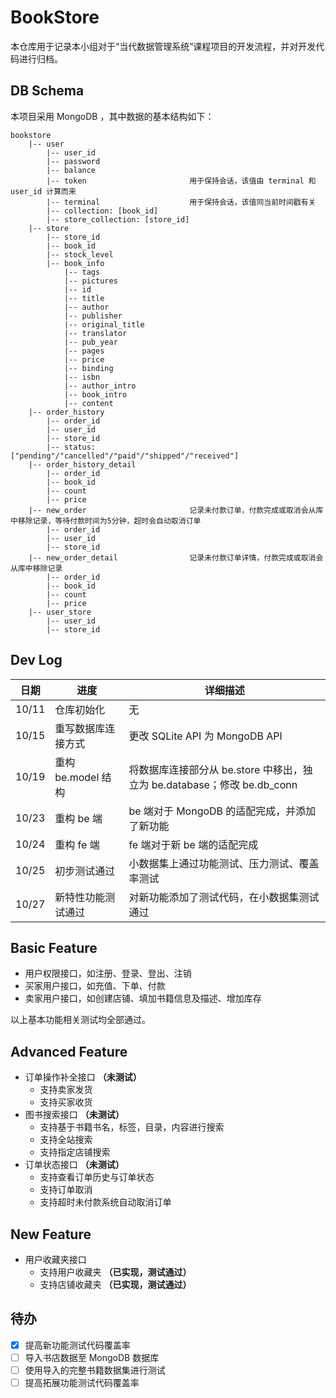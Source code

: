 # BookStore
本仓库用于记录本小组对于“当代数据管理系统”课程项目的开发流程，并对开发代码进行归档。

## DB Schema
本项目采用 MongoDB ，其中数据的基本结构如下：
```
bookstore
    |-- user
        |-- user_id
        |-- password
        |-- balance
        |-- token                       用于保持会话，该值由 terminal 和 user_id 计算而来
        |-- terminal                    用于保持会话，该值同当前时间戳有关
        |-- collection: [book_id]
        |-- store_collection: [store_id]
    |-- store
        |-- store_id
        |-- book_id
        |-- stock_level
        |-- book_info
            |-- tags
            |-- pictures
            |-- id
            |-- title
            |-- author
            |-- publisher
            |-- original_title
            |-- translator
            |-- pub_year
            |-- pages
            |-- price
            |-- binding
            |-- isbn
            |-- author_intro
            |-- book_intro
            |-- content
    |-- order_history
        |-- order_id
        |-- user_id
        |-- store_id
        |-- status: ["pending"/"cancelled"/"paid"/"shipped"/"received"]
    |-- order_history_detail
        |-- order_id
        |-- book_id
        |-- count
        |-- price
    |-- new_order                       记录未付款订单，付款完成或取消会从库中移除记录，等待付款时间为5分钟，超时会自动取消订单
        |-- order_id
        |-- user_id
        |-- store_id
    |-- new_order_detail                记录未付款订单详情，付款完成或取消会从库中移除记录
        |-- order_id
        |-- book_id
        |-- count
        |-- price
    |-- user_store
        |-- user_id
        |-- store_id
```

## Dev Log
|日期        |进度             |详细描述             |
|------------|-----------------|--------------------|
|10/11|仓库初始化                 |无                    |
|10/15|重写数据库连接方式          |更改 SQLite API 为 MongoDB API                   |
|10/19|重构 be.model 结构         |将数据库连接部分从 be.store 中移出，独立为 be.database；修改 be.db_conn|
|10/23|重构 be 端                 |be 端对于 MongoDB 的适配完成，并添加了新功能                   |
|10/24|重构 fe 端                 |fe 端对于新 be 端的适配完成                   |
|10/25|初步测试通过                |小数据集上通过功能测试、压力测试、覆盖率测试             |
|10/27|新特性功能测试通过          |对新功能添加了测试代码，在小数据集测试通过             |

## Basic Feature
- 用户权限接口，如注册、登录、登出、注销
- 买家用户接口，如充值、下单、付款
- 卖家用户接口，如创建店铺、填加书籍信息及描述、增加库存

以上基本功能相关测试均全部通过。

## Advanced Feature
- 订单操作补全接口 **（未测试）**
    - 支持卖家发货
    - 支持买家收货
- 图书搜索接口 **（未测试）**
    - 支持基于书籍书名，标签，目录，内容进行搜索
    - 支持全站搜索
    - 支持指定店铺搜索
- 订单状态接口 **（未测试）**
    - 支持查看订单历史与订单状态
    - 支持订单取消
    - 支持超时未付款系统自动取消订单

## New Feature
- 用户收藏夹接口
    - 支持用户收藏夹 **（已实现，测试通过）**
    - 支持店铺收藏夹 **（已实现，测试通过）**

## 待办
- [x] 提高新功能测试代码覆盖率
- [ ] 导入书店数据至 MongoDB 数据库
- [ ] 使用导入的完整书籍数据集进行测试
- [ ] 提高拓展功能测试代码覆盖率
